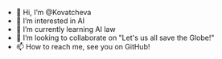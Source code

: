 - 👋 Hi, I’m @Kovatcheva
- 👀 I’m interested in AI
- 🌱 I’m currently learning AI law
- 💞️ I’m looking to collaborate on "Let's us all save the Globe!"
- 📫 How to reach me, see you on GitHub!

<!---
Kovatcheva/Kovatcheva is a ✨ special ✨ repository because its `README.md` (this file) appears on your GitHub profile.
You can click the Preview link to take a look at your changes.
--->
